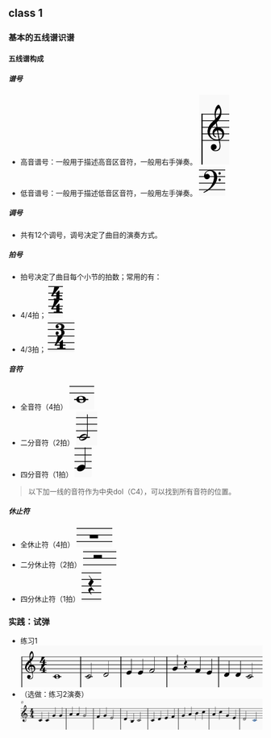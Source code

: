 ## class 1
### 基本的五线谱识谱
#### 五线谱构成
##### 谱号
- 高音谱号：一般用于描述高音区音符，一般用右手弹奏。
![1709703926955](image/teaching/1709703926955.png)
- 低音谱号：一般用于描述低音区音符，一般用左手弹奏。
![1709703939762](image/teaching/1709703939762.png)
##### 调号
- 共有12个调号，调号决定了曲目的演奏方式。

##### 拍号
- 拍号决定了曲目每个小节的拍数；常用的有：
- 4/4拍；
![1709703951627](image/teaching/1709703951627.png)
- 4/3拍；
![1709703969654](image/teaching/1709703969654.png)

##### 音符
- 全音符（4拍）
![1709703982119](image/teaching/1709703982119.png)
- 二分音符（2拍）
![1709703995210](image/teaching/1709703995210.png)
- 四分音符（1拍）
![1709704005066](image/teaching/1709704005066.png)
> 以下加一线的音符作为中央dol（C4），可以找到所有音符的位置。

##### 休止符
- 全休止符（4拍）
![1709704020334](image/teaching/1709704020334.png)
- 二分休止符（2拍）
![1709704027817](image/teaching/1709704027817.png)
- 四分休止符（1拍）
![1709704035611](image/teaching/1709704035611.png)

### 实践：试弹
- 练习1
![1709704061946](image/teaching/1709704061946.png)
- （选做：练习2演奏）
![1709704248816](image/teaching/1709704248816.png)